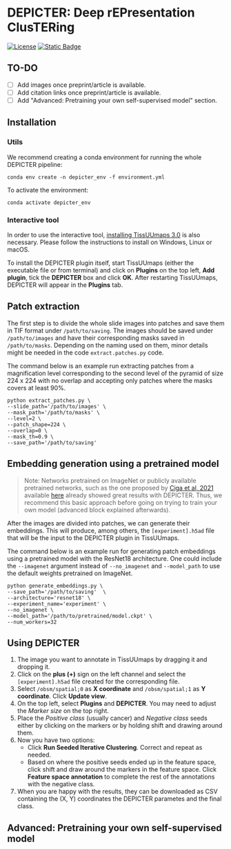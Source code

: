 # DEPICTER: Deep rEPresentation ClusTERing 
[![License](https://img.shields.io/badge/License-Apache%202.0-blue.svg)](https://opensource.org/licenses/Apache-2.0)
[![Static Badge](https://img.shields.io/badge/demo-camelyon-brightgreen)](https://tissuumaps.scilifelab.se/patient_012_node_0.tmap?path=private/DEPICTER/camelyon)

## TO-DO
- [ ] Add images once preprint/article is available.
- [ ] Add citation links once preprint/article is available.
- [ ] Add "Advanced: Pretraining your own self-supervised model" section.

## Installation

### Utils
We recommend creating a conda environment for running the whole DEPICTER pipeline:
```shell
conda env create -n depicter_env -f environment.yml
```

To activate the environment:
```shell
conda activate depicter_env
```
### Interactive tool
In order to use the interactive tool, [installing TissUUmaps 3.0](https://tissuumaps.github.io/installation/) is also necessary. Please follow the instructions to install on Windows, Linux or macOS.

To install the DEPICTER plugin itself, start TissUUmaps (either the executable file or from terminal) and click on **Plugins** on the top left, **Add plugin**, tick the **DEPICTER** box and click **OK**. After restarting TissUUmaps, DEPICTER will appear in the **Plugins** tab.
 
## Patch extraction

The first step is to divide the whole slide images into patches and save them in TIF format under `/path/to/saving`. The images should be saved under `/path/to/images` and have their corresponding masks saved in `/path/to/masks`. Depending on the naming used on them, minor details might be needed in the code `extract.patches.py` code. 

The command below is an example run extracting patches from a magnification level corresponding to the second level of the pyramid of size 224 x 224 with no overlap and accepting only patches where the masks covers at least 90%. 

```shell
python extract_patches.py \
--slide_path='/path/to/images' \
--mask_path='/path/to/masks' \
--level=2 \
--patch_shape=224 \
--overlap=0 \
--mask_th=0.9 \
--save_path='/path/to/saving'
```

## Embedding generation using a pretrained model

> Note: Networks pretrained on ImageNet or publicly available pretrained networks, such as the one proposed by [Ciga et al, 2021](https://doi.org/10.1016/j.mlwa.2021.100198) available [here](https://github.com/ozanciga/self-supervised-histopathology/releases/tag/tenpercent) already showed great results with DEPICTER. Thus, we recommend this basic approach before going on trying to train your own model (advanced block explained afterwards).

After the images are divided into patches, we can generate their embeddings. This will produce, among others, the `[experiment].h5ad` file that will be the input to the DEPICTER plugin in TissUUmaps.

The command below is an example run for generating patch embeddings using a pretrained model with the ResNet18 architecture. One could include the `--imagenet` argument instead of `--no_imagenet` and `--model_path` to use the default weights pretrained on ImageNet.

```shell
python generate_embeddings.py \
--save_path='/path/to/saving'  \
--architecture='resnet18' \
--experiment_name='experiment' \
--no_imagenet \
--model_path='/path/to/pretrained/model.ckpt' \
--num_workers=32
```

## Using DEPICTER

1. The image you want to annotate in TissUUmaps by dragging it and dropping it.
2. Click on the **plus (+)** sign on the left channel and select the `[experiment].h5ad` file created for the corresponding file.
3. Select `/obsm/spatial;0` as **X coordinate** and `/obsm/spatial;1` as **Y coordinate**. Click **Update view**.
4. On the top left, select **Plugins** and **DEPICTER**. You may need to adjust the *Marker size* on the top right.
5. Place the *Positive class* (usually cancer) and *Negative class* seeds either by clicking on the markers or by holding shift and drawing around them.
6. Now you have two options:
    * Click **Run Seeded Iterative Clustering**. Correct and repeat as needed.
    * Based on where the positive seeds ended up in the feature space, click shift and draw around the markers in the feature space. Click **Feature space annotation** to complete the rest of the annotations with the negative class.
7. When you are happy with the results, they can be downloaded as CSV containing the (X, Y) coordinates the DEPICTER parametes and the final class.

## Advanced: Pretraining your own self-supervised model
